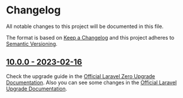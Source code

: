 # Changelog

All notable changes to this project will be documented in this file.

The format is based on [Keep a Changelog](https://keepachangelog.com) and this project adheres to [Semantic Versioning](https://semver.org).

## [10.0.0 - 2023-02-16](https://github.com/laravel-zero/framework/releases/tag/v10.0.0)

Check the upgrade guide in the [Official Laravel Zero Upgrade Documentation](https://laravel-zero.com/docs/upgrade#upgrade-10.0.0). Also you can see some changes in the [Official Laravel Upgrade Documentation](https://laravel.com/docs/10.x/upgrade).
